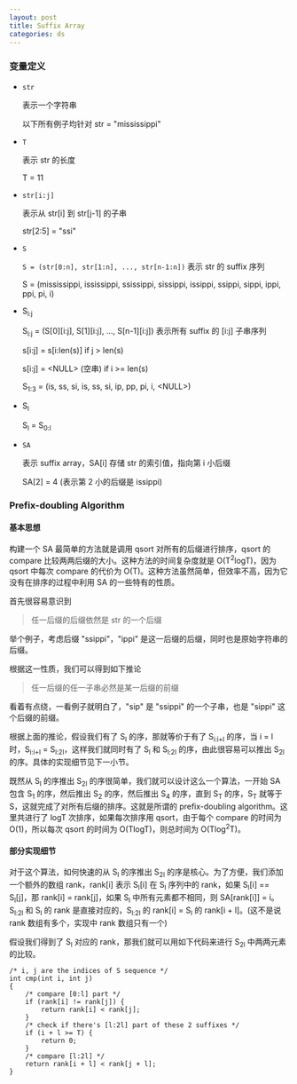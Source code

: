 ```yaml
---
layout: post
title: Suffix Array
categories: ds
---
```


### 变量定义

* `str`

  表示一个字符串

  以下所有例子均针对 str = "mississippi"

* `T`

  表示 str 的长度

  T = 11

* `str[i:j]`

  表示从 str[i] 到 str[j-1] 的子串

  str[2:5] = "ssi"

* `S`

  `S = (str[0:n], str[1:n], ..., str[n-1:n])` 表示 str 的 suffix 序列

  S = (mississippi, ississippi, ssissippi, sissippi, issippi, ssippi, sippi, ippi, ppi, pi, i)

* <span class="code">S<sub>i:j</sub></span>

  <span class="code">S<sub>i:j</sub> = (S[0][i:j], S[1][i:j], ..., S[n-1][i:j])</span> 表示所有 suffix 的 [i:j] 子串序列

  s[i:j] = s[i:len(s)] if j > len(s)

  s[i:j] = \<NULL\> (空串) if i >= len(s)

  S<sub>1:3</sub> = (is, ss, si, is, ss, si, ip, pp, pi, i, \<NULL\>)

* <span class="code">S<sub>l</sub></span>

  S<sub>l</sub> = S<sub>0:l</sub>

* `SA`

  表示 suffix array，SA[i] 存储 str 的索引值，指向第 i 小后缀

  SA[2] = 4 (表示第 2 小的后缀是 issippi)

### Prefix-doubling Algorithm

#### 基本思想

构建一个 SA 最简单的方法就是调用 qsort 对所有的后缀进行排序，qsort 的 compare 比较两两后缀的大小。这种方法的时间复杂度就是 O(T<sup>2</sup>logT)，因为 qsort 中每次 compare 的代价为 O(T)。这种方法虽然简单，但效率不高，因为它没有在排序的过程中利用 SA 的一些特有的性质。

首先很容易意识到

> 任一后缀的后缀依然是 str 的一个后缀

举个例子，考虑后缀 "ssippi"，"ippi" 是这一后缀的后缀，同时也是原始字符串的后缀。

根据这一性质，我们可以得到如下推论

> 任一后缀的任一子串必然是某一后缀的前缀

看着有点绕，一看例子就明白了，"sip" 是 "ssippi" 的一个子串，也是 "sippi" 这个后缀的前缀。

根据上面的推论，假设我们有了 S<sub>l</sub> 的序，那就等价于有了 S<sub>i:i+l</sub> 的序，当 i = l 时，S<sub>i:i+l</sub> = S<sub>l:2l</sub>，这样我们就同时有了 S<sub>l</sub> 和 S<sub>l:2l</sub> 的序，由此很容易可以推出 S<sub>2l</sub> 的序。具体的实现细节见下一小节。

既然从 S<sub>l</sub> 的序推出 S<sub>2l</sub> 的序很简单，我们就可以设计这么一个算法，一开始 SA 包含 S<sub>1</sub> 的序，然后推出 S<sub>2</sub> 的序，然后推出 S<sub>4</sub> 的序，直到 S<sub>T</sub> 的序，S<sub>T</sub> 就等于 S，这就完成了对所有后缀的排序。这就是所谓的 prefix-doubling algorithm。这里共进行了 logT 次排序，如果每次排序用 qsort，由于每个 compare 的时间为 O(1)，所以每次 qsort 的时间为 O(TlogT)，则总时间为 O(Tlog<sup>2</sup>T)。

#### 部分实现细节

对于这个算法，如何快速的从 S<sub>l</sub> 的序推出 S<sub>2l</sub> 的序是核心。为了方便，我们添加一个额外的数组 rank，rank[i] 表示 S<sub>l</sub>[i] 在 S<sub>l</sub> 序列中的 rank，如果 S<sub>l</sub>[i] == S<sub>l</sub>[j]，那 rank[i] = rank[j]，如果 S<sub>l</sub> 中所有元素都不相同，则 SA[rank[i]] = i。S<sub>l:2l</sub> 和 S<sub>l</sub> 的 rank 是直接对应的，S<sub>l:2l</sub> 的 rank[i] = S<sub>l</sub> 的 rank[i + l]。(这不是说 rank 数组有多个，实现中 rank 数组只有一个)

假设我们得到了 S<sub>l</sub> 对应的 rank，那我们就可以用如下代码来进行 S<sub>2l</sub> 中两两元素的比较。

    /* i, j are the indices of S sequence */
    int cmp(int i, int j)
    {
        /* compare [0:l] part */
        if (rank[i] != rank[j]) {
            return rank[i] < rank[j];
        }
        /* check if there's [l:2l] part of these 2 suffixes */
        if (i + l >= T) {
            return 0;
        }
        /* compare [l:2l] */
        return rank[i + l] < rank[j + l];
    }
